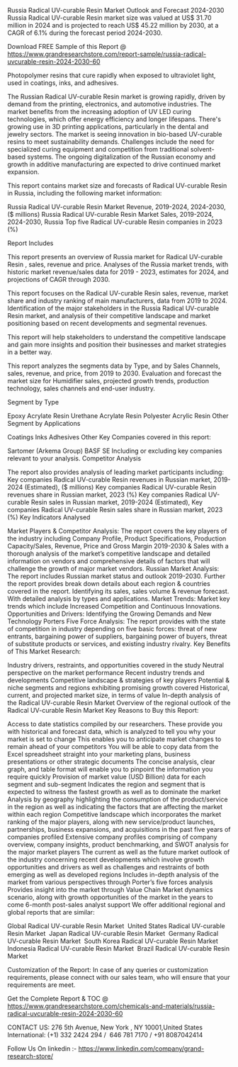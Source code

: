 Russia Radical UV-curable Resin Market Outlook and Forecast 2024-2030
Russia Radical UV-curable Resin market size was valued at US$ 31.70 million in 2024 and is projected to reach US$ 45.22 million by 2030, at a CAGR of 6.1% during the forecast period 2024-2030.

Download FREE Sample of this Report @ https://www.grandresearchstore.com/report-sample/russia-radical-uvcurable-resin-2024-2030-60

Photopolymer resins that cure rapidly when exposed to ultraviolet light, used in coatings, inks, and adhesives.

The Russian Radical UV-curable Resin market is growing rapidly, driven by demand from the printing, electronics, and automotive industries. The market benefits from the increasing adoption of UV LED curing technologies, which offer energy efficiency and longer lifespans. There's growing use in 3D printing applications, particularly in the dental and jewelry sectors. The market is seeing innovation in bio-based UV-curable resins to meet sustainability demands. Challenges include the need for specialized curing equipment and competition from traditional solvent-based systems. The ongoing digitalization of the Russian economy and growth in additive manufacturing are expected to drive continued market expansion.

This report contains market size and forecasts of Radical UV-curable Resin in Russia, including the following market information:

Russia Radical UV-curable Resin Market Revenue, 2019-2024, 2024-2030, ($ millions)
Russia Radical UV-curable Resin Market Sales, 2019-2024, 2024-2030,
Russia Top five Radical UV-curable Resin companies in 2023 (%)

Report Includes

This report presents an overview of Russia market for Radical UV-curable Resin , sales, revenue and price. Analyses of the Russia market trends, with historic market revenue/sales data for 2019 - 2023, estimates for 2024, and projections of CAGR through 2030.

This report focuses on the Radical UV-curable Resin sales, revenue, market share and industry ranking of main manufacturers, data from 2019 to 2024. Identification of the major stakeholders in the Russia Radical UV-curable Resin market, and analysis of their competitive landscape and market positioning based on recent developments and segmental revenues.

This report will help stakeholders to understand the competitive landscape and gain more insights and position their businesses and market strategies in a better way.

This report analyzes the segments data by Type, and by Sales Channels, sales, revenue, and price, from 2019 to 2030. Evaluation and forecast the market size for Humidifier sales, projected growth trends, production technology, sales channels and end-user industry.

Segment by Type

Epoxy Acrylate Resin
Urethane Acrylate Resin
Polyester Acrylic Resin
Other
Segment by Applications

Coatings
Inks
Adhesives
Other
Key Companies covered in this report:

Sartomer (Arkema Group)
BASF SE
Including or excluding key companies relevant to your analysis.
Competitor Analysis

The report also provides analysis of leading market participants including:
Key companies Radical UV-curable Resin revenues in Russian market, 2019-2024 (Estimated), ($ millions)
Key companies Radical UV-curable Resin revenues share in Russian market, 2023 (%)
Key companies Radical UV-curable Resin sales in Russian market, 2019-2024 (Estimated),
Key companies Radical UV-curable Resin sales share in Russian market, 2023 (%)
Key Indicators Analysed

Market Players & Competitor Analysis: The report covers the key players of the industry including Company Profile, Product Specifications, Production Capacity/Sales, Revenue, Price and Gross Margin 2019-2030 & Sales with a thorough analysis of the market’s competitive landscape and detailed information on vendors and comprehensive details of factors that will challenge the growth of major market vendors.
Russian Market Analysis: The report includes Russian market status and outlook 2019-2030. Further the report provides break down details about each region & countries covered in the report. Identifying its sales, sales volume & revenue forecast. With detailed analysis by types and applications.
Market Trends: Market key trends which include Increased Competition and Continuous Innovations.
Opportunities and Drivers: Identifying the Growing Demands and New Technology
Porters Five Force Analysis: The report provides with the state of competition in industry depending on five basic forces: threat of new entrants, bargaining power of suppliers, bargaining power of buyers, threat of substitute products or services, and existing industry rivalry.
Key Benefits of This Market Research:

Industry drivers, restraints, and opportunities covered in the study
Neutral perspective on the market performance
Recent industry trends and developments
Competitive landscape & strategies of key players
Potential & niche segments and regions exhibiting promising growth covered
Historical, current, and projected market size, in terms of value
In-depth analysis of the Radical UV-curable Resin Market
Overview of the regional outlook of the Radical UV-curable Resin Market
Key Reasons to Buy this Report:

Access to date statistics compiled by our researchers. These provide you with historical and forecast data, which is analyzed to tell you why your market is set to change
This enables you to anticipate market changes to remain ahead of your competitors
You will be able to copy data from the Excel spreadsheet straight into your marketing plans, business presentations or other strategic documents
The concise analysis, clear graph, and table format will enable you to pinpoint the information you require quickly
Provision of market value (USD Billion) data for each segment and sub-segment
Indicates the region and segment that is expected to witness the fastest growth as well as to dominate the market
Analysis by geography highlighting the consumption of the product/service in the region as well as indicating the factors that are affecting the market within each region
Competitive landscape which incorporates the market ranking of the major players, along with new service/product launches, partnerships, business expansions, and acquisitions in the past five years of companies profiled
Extensive company profiles comprising of company overview, company insights, product benchmarking, and SWOT analysis for the major market players
The current as well as the future market outlook of the industry concerning recent developments which involve growth opportunities and drivers as well as challenges and restraints of both emerging as well as developed regions
Includes in-depth analysis of the market from various perspectives through Porter’s five forces analysis
Provides insight into the market through Value Chain
Market dynamics scenario, along with growth opportunities of the market in the years to come
6-month post-sales analyst support
We offer additional regional and global reports that are similar:

Global Radical UV-curable Resin Market 
United States Radical UV-curable Resin Market 
Japan Radical UV-curable Resin Market 
Germany Radical UV-curable Resin Market 
South Korea Radical UV-curable Resin Market 
Indonesia Radical UV-curable Resin Market 
Brazil Radical UV-curable Resin Market

Customization of the Report: In case of any queries or customization requirements, please connect with our sales team, who will ensure that your requirements are meet.

Get the Complete Report & TOC @ https://www.grandresearchstore.com/chemicals-and-materials/russia-radical-uvcurable-resin-2024-2030-60

CONTACT US:
276 5th Avenue, New York , NY 10001,United States
International: (+1) 332 2424 294 /  646 781 7170 / +91 8087042414

Follow Us On linkedin :- https://www.linkedin.com/company/grand-research-store/
